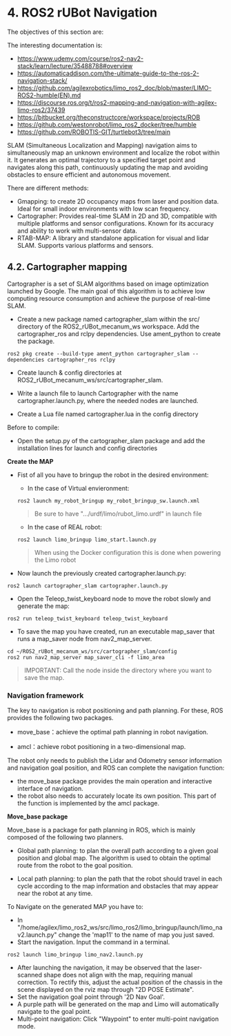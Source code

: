 # **4. ROS2 rUBot Navigation**

The objectives of this section are:

The interesting documentation is:
- https://www.udemy.com/course/ros2-nav2-stack/learn/lecture/35488788#overview
- https://automaticaddison.com/the-ultimate-guide-to-the-ros-2-navigation-stack/
- https://github.com/agilexrobotics/limo_ros2_doc/blob/master/LIMO-ROS2-humble(EN).md
- https://discourse.ros.org/t/ros2-mapping-and-navigation-with-agilex-limo-ros2/37439
- https://bitbucket.org/theconstructcore/workspace/projects/ROB
- https://github.com/westonrobot/limo_ros2_docker/tree/humble
- https://github.com/ROBOTIS-GIT/turtlebot3/tree/main

SLAM (Simultaneous Localization and Mapping) navigation aims to simultaneously map an unknown environment and localize the robot within it. It generates an optimal trajectory to a specified target point and navigates along this path, continuously updating the map and avoiding obstacles to ensure efficient and autonomous movement.

There are different methods:
- Gmapping: to create 2D occupancy maps from laser and position data. Ideal for small indoor environments with low scan frequency.
- Cartographer: Provides real-time SLAM in 2D and 3D, compatible with multiple platforms and sensor configurations. Known for its accuracy and ability to work with multi-sensor data.
- RTAB-MAP: A library and standalone application for visual and lidar SLAM. Supports various platforms and sensors.


## **4.2. Cartographer mapping**

Cartographer is a set of SLAM algorithms based on image optimization launched by Google. The main goal of this algorithm is to achieve low computing resource consumption and achieve the purpose of real-time SLAM.

- Create a new package named cartographer_slam within the src/ directory of the ROS2_rUBot_mecanum_ws workspace. Add the cartographer_ros and rclpy dependencies. Use ament_python to create the package.
````shell
ros2 pkg create --build-type ament_python cartographer_slam --dependencies cartographer_ros rclpy
````
- Create launch & config directories at ROS2_rUBot_mecanum_ws/src/cartographer_slam.

- Write a launch file to launch Cartographer with the name cartographer.launch.py, where the needed nodes are launched.

- Create a Lua file named cartographer.lua in the config directory

Before to compile:
- Open the setup.py of the cartographer_slam package and add the installation lines for launch and config directories

**Create the MAP**

- Fist of all you have to bringup the robot in the desired environment:
    - In the case of Virtual envieronment:
    ````shell
    ros2 launch my_robot_bringup my_robot_bringup_sw.launch.xml
    ````
    > Be sure to have ".../urdf/limo/rubot_limo.urdf" in launch file
    - In the case of REAL robot:
    ````shell
    ros2 launch limo_bringup limo_start.launch.py
    ````
    > When using the Docker configuration this is done when powering the Limo robot

- Now launch the previously created cartographer.launch.py:
````shell
ros2 launch cartographer_slam cartographer.launch.py
````
- Open the Teleop_twist_keyboard node to move the robot slowly and generate the map:
````shell
ros2 run teleop_twist_keyboard teleop_twist_keyboard
````
- To save the map you have created, run an executable map_saver that runs a map_saver node from nav2_map_server.
````shell
cd ~/ROS2_rUBot_mecanum_ws/src/cartographer_slam/config
ros2 run nav2_map_server map_saver_cli -f limo_area
````
>IMPORTANT: Call the node inside the directory where you want to save the map.

### **Navigation framework**
The key to navigation is robot positioning and path planning. For these, ROS provides the following two packages.

- move_base：achieve the optimal path planning in robot navigation.

- amcl：achieve robot positioning in a two-dimensional map.

The robot only needs to publish the Lidar and Odometry sensor information and navigation goal position, and ROS can complete the navigation function:
- the move_base package provides the main operation and interactive interface of navigation. 
- the robot also needs to accurately locate its own position. This part of the function is implemented by the amcl package.

**Move_base package**

Move_base is a package for path planning in ROS, which is mainly composed of the following two planners.

- Global path planning: to plan the overall path according to a given goal position and global map. The algorithm is used to obtain the optimal route from the robot to the goal position.

- Local path planning: to plan the path that the robot should travel in each cycle according to the map information and obstacles that may appear near the robot at any time.

To Navigate on the generated MAP you have to:

- In "/home/agilex/limo_ros2_ws/src/limo_ros2/limo_bringup/launch/limo_nav2.launch.py" change the 'map11' to the name of map you just saved.
- Start the navigation. Input the command in a terminal.
````shell
ros2 launch limo_bringup limo_nav2.launch.py
````
- After launching the navigation, it may be observed that the laser-scanned shape does not align with the map, requiring manual correction. To rectify this, adjust the actual position of the chassis in the scene displayed on the rviz map through "2D POSE Estimate".
- Set the navigation goal point through '2D Nav Goal'. 
- A purple path will be generated on the map and Limo will automatically navigate to the goal point.
- Multi-point navigation: Click "Waypoint" to enter multi-point navigation mode.